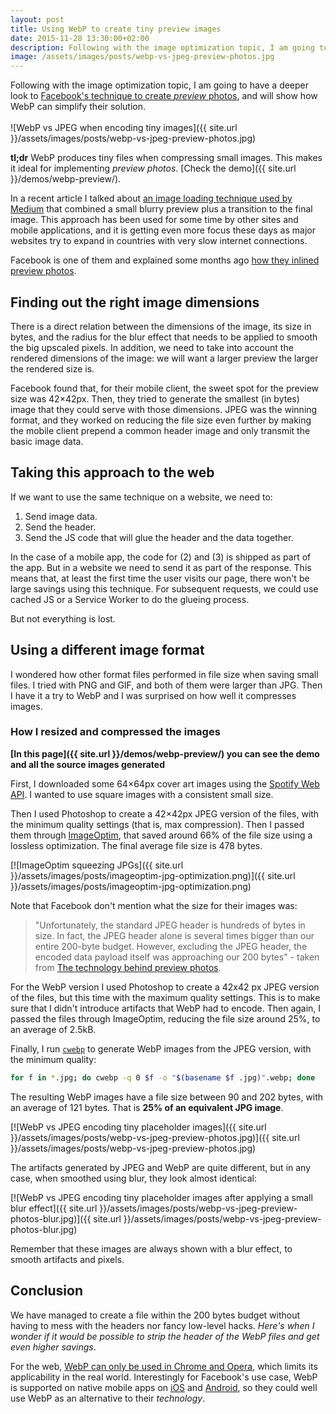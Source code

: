 ```yaml
---
layout: post
title: Using WebP to create tiny preview images
date: 2015-11-28 13:30:00+02:00
description: Following with the image optimization topic, I am going to have a deeper look to Facebook's technique to create _preview_ photos, and will show how WebP can simplify their solution.
image: /assets/images/posts/webp-vs-jpeg-preview-photos.jpg
---
```

Following with the image optimization topic, I am going to have a deeper look to [Facebook's technique to create _preview_ photos](https://code.facebook.com/posts/991252547593574/the-technology-behind-preview-photos/), and will show how WebP can simplify their solution.<br/><br/>![WebP vs JPEG when encoding tiny images]({{ site.url }}/assets/images/posts/webp-vs-jpeg-preview-photos.jpg)

**tl;dr** WebP produces tiny files when compressing small images. This makes it ideal for implementing _preview photos_. [Check the demo]({{ site.url }}/demos/webp-preview/).

In a recent article I talked about [an image loading technique used by Medium](/medium-image-progressive-loading-placeholder/) that combined a small blurry preview plus a transition to the final image. This approach has been used for some time by other sites and mobile applications, and it is getting even more focus these days as major websites try to expand in countries with very slow internet connections.

Facebook is one of them and explained some months ago [how they inlined preview photos](https://code.facebook.com/posts/991252547593574/the-technology-behind-preview-photos/).

## Finding out the right image dimensions

There is a direct relation between the dimensions of the image, its size in bytes, and the radius for the blur effect that needs to be applied to smooth the big upscaled pixels. In addition, we need to take into account the rendered dimensions of the image: we will want a larger preview the larger the rendered size is.

Facebook found that, for their mobile client, the sweet spot for the preview size was 42×42px. Then, they tried to generate the smallest (in bytes) image that they could serve with those dimensions. JPEG was the winning format, and they worked on reducing the file size even further by making the mobile client prepend a common header image and only transmit the basic image data.

## Taking this approach to the web

If we want to use the same technique on a website, we need to:

1. Send image data.
2. Send the header.
3. Send the JS code that will glue the header and the data together.

In the case of a mobile app, the code for (2) and (3) is shipped as part of the app. But in a website we need to send it as part of the response. This means that, at least the first time the user visits our page, there won't be large savings using this technique. For subsequent requests, we could use cached JS or a Service Worker to do the glueing process.

But not everything is lost.

## Using a different image format

I wondered how other format files performed in file size when saving small files. I tried with PNG and GIF, and both of them were larger than JPG. Then I have it a try to WebP and I was surprised on how well it compresses images.

### How I resized and compressed the images

__[In this page]({{ site.url }}/demos/webp-preview/) you can see the demo and all the source images generated__

First, I downloaded some 64×64px cover art images using the [Spotify Web API](https://developer.spotify.com/web-api/console/get-artist-albums/?id=61C3cEhdoJ9YiQSQSwYB4K). I wanted to use square images with a consistent small size.

Then I used Photoshop to create a 42×42px JPEG version of the files, with the minimum quality settings (that is, max compression). Then I passed them through [ImageOptim](https://imageoptim.com/), that saved around 66% of the file size using a lossless optimization. The final average file size is 478 bytes.

[![ImageOptim squeezing JPGs]({{ site.url }}/assets/images/posts/imageoptim-jpg-optimization.png)]({{ site.url }}/assets/images/posts/imageoptim-jpg-optimization.png)

Note that Facebook don't mention what the size for their images was:

> "Unfortunately, the standard JPEG header is hundreds of bytes in size. In fact, the JPEG header alone is several times bigger than our entire 200-byte budget. However, excluding the JPEG header, the encoded data payload itself was approaching our 200 bytes" - taken from [The technology behind preview photos](https://code.facebook.com/posts/991252547593574/the-technology-behind-preview-photos/).

For the WebP version I used Photoshop to create a 42x42 px JPEG version of the files, but this time with the maximum quality settings. This is to make sure that I didn't introduce artifacts that WebP had to encode. Then again, I passed the files through ImageOptim, reducing the file size around 25%, to an average of 2.5kB.

Finally, I run [`cwebp`](https://developers.google.com/speed/webp/docs/using) to generate WebP images from the JPEG version, with the minimum quality:

```bash
for f in *.jpg; do cwebp -q 0 $f -o "$(basename $f .jpg)".webp; done
```

The resulting WebP images have a file size between 90 and 202 bytes, with an average of 121 bytes. That is **25% of an equivalent JPG image**.

[![WebP vs JPEG encoding tiny placeholder images]({{ site.url }}/assets/images/posts/webp-vs-jpeg-preview-photos.jpg)]({{ site.url }}/assets/images/posts/webp-vs-jpeg-preview-photos.jpg)

The artifacts generated by JPEG and WebP are quite different, but in any case, when smoothed using blur, they look almost identical:

[![WebP vs JPEG encoding tiny placeholder images after applying a small blur effect]({{ site.url }}/assets/images/posts/webp-vs-jpeg-preview-photos-blur.jpg)]({{ site.url }}/assets/images/posts/webp-vs-jpeg-preview-photos-blur.jpg)

Remember that these images are always shown with a blur effect, to smooth artifacts and pixels.

## Conclusion

We have managed to create a file within the 200 bytes budget without having to mess with the headers nor fancy low-level hacks. _Here's when I wonder if it would be possible to strip the header of the WebP files and get even higher savings_.

For the web, [WebP can only be used in Chrome and Opera](http://caniuse.com/#feat=webp), which limits its applicability in the real world. Interestingly for Facebook's use case, WebP is supported on native mobile apps on [iOS](https://github.com/carsonmcdonald/WebP-iOS-example) and [Android](https://github.com/EverythingMe/webp-android), so they could well use WebP as an alternative to their _technology_.

